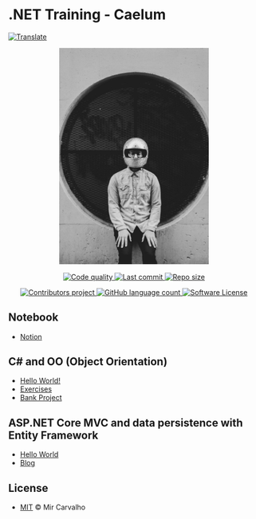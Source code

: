 # .NET Training - Caelum
<!--[![Donate](https://img.shields.io/badge/Donate-brightgreen.svg)](https://www.paypal.com/cgi-bin/webscr?cmd=_donations&business=BKXUAMJSNZN46&item_name=Thanks+for+Help+me%21&currency_code=BRL&source=url)-->

<!-- Translate -->
<a href="./README-pt-br.md">
  <img alt="Translate" src="https://img.shields.io/badge/Translate-pt--br-blue.svg">
</a>

<!-- Banner -->
<p align="center">
  <a href="" target="_blank" >
    <img alt="Banner" src="./.github/assets/background.jpg" width="300" />
  </a>
</p>

<!-- First badges -->
<p align="center">
  <!-- Codacy -->
  <a href="https://www.codacy.com/manual/deppbrazil/repository-patterns?utm_source=github.com&amp;utm_medium=referral&amp;utm_content=deppbrazil/repository-patterns&amp;utm_campaign=Badge_Grade">
    <img alt="Code quality" src="https://api.codacy.com/project/badge/Grade/61cb2455f6ab4d809986f7d995623c3d"/>
  </a>
  <!-- Last commit -->
  <a href="https://github.com/deppbrazil/repository-patterns/commits/master">
    <img alt="Last commit" src="https://img.shields.io/github/last-commit/deppbrazil/repository-patterns.svg">
  </a>
  <!-- Repo size -->
  <a href="https://github.com/deppbrazil/repository-patterns">
    <img alt="Repo size" src="https://img.shields.io/github/repo-size/deppbrazil/repository-patterns.svg?color=brightgreen" />
  </a>
</p>

<!-- Seconds badges -->
<p align="center">
  <!-- Contributors -->
  <a href="https://github.com/deppbrazil/repository-patterns/graphs/contributors">
    <img alt="Contributors project" src="https://img.shields.io/github/contributors/deppbrazil/repository-patterns.svg?color=blue" />
  </a>
  <!-- Language count -->
  <a href="https://github.com/deppbrazil/repository-patterns">
    <img alt="GitHub language count" src="https://img.shields.io/github/languages/count/deppbrazil/repository-patterns.svg" />
  </a>
  <!-- License -->
  <a href="./LICENSE">
    <img alt="Software License" src="https://img.shields.io/badge/license-MIT-blue.svg">
  </a>
</p>

## Notebook 
*   [Notion](https://www.notion.so/Forma-o-NET-e103bdd244524f019c853d4759f0d298)

## C# and OO (Object Orientation)
*   [Hello World!](https://github.com/deppbrazil/caelum-training-OO-csharp-hello-world)
*   [Exercises](https://github.com/deppbrazil/caelum-training-OO-csharp-exercises)
*   [Bank Project](https://github.com/deppbrazil/caelum-training-OO-csharp-bank)

## ASP.NET Core MVC and data persistence with Entity Framework
*   [Hello World](https://github.com/deppbrazil/caelum-training-aspnet-core-hello-world)
*   [Blog](https://github.com/deppbrazil/caelum-training-aspnet-core-blog)

## License
*   [MIT](./LICENSE) &copy; Mir Carvalho
